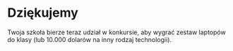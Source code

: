 

# Dziękujemy

Twoja szkoła bierze teraz udział w konkursie, aby wygrać zestaw laptopów do klasy (lub 10.000 dolarów na inny rodzaj technologii).